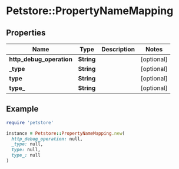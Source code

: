 # Petstore::PropertyNameMapping

## Properties

| Name | Type | Description | Notes |
| ---- | ---- | ----------- | ----- |
| **http_debug_operation** | **String** |  | [optional] |
| **_type** | **String** |  | [optional] |
| **type** | **String** |  | [optional] |
| **type_** | **String** |  | [optional] |

## Example

```ruby
require 'petstore'

instance = Petstore::PropertyNameMapping.new(
  http_debug_operation: null,
  _type: null,
  type: null,
  type_: null
)
```

